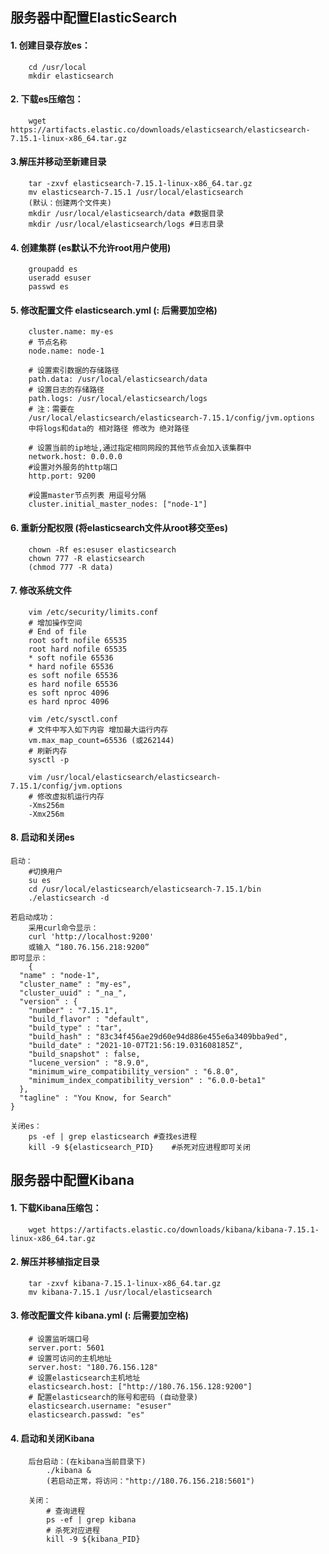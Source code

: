## 						服务器中配置ElasticSearch

#### 1. 创建目录存放es：

```
	cd /usr/local
	mkdir elasticsearch
```

#### 2. 下载es压缩包：

```
	wget https://artifacts.elastic.co/downloads/elasticsearch/elasticsearch-7.15.1-linux-x86_64.tar.gz
```

#### 3.解压并移动至新建目录

```
	tar -zxvf elasticsearch-7.15.1-linux-x86_64.tar.gz
	mv elasticsearch-7.15.1 /usr/local/elasticsearch
	(默认：创建两个文件夹)
	mkdir /usr/local/elasticsearch/data #数据目录
	mkdir /usr/local/elasticsearch/logs #日志目录
```

#### 4. 创建集群 (es默认不允许root用户使用)

```
	groupadd es
	useradd esuser
	passwd es
```

#### 5. 修改配置文件 elasticsearch.yml	(: 后需要加空格)

```
	cluster.name: my-es
	# 节点名称
	node.name: node-1
	
	# 设置索引数据的存储路径
	path.data: /usr/local/elasticsearch/data
	# 设置日志的存储路径
	path.logs: /usr/local/elasticsearch/logs
	# 注：需要在
	/usr/local/elasticsearch/elasticsearch-7.15.1/config/jvm.options
	中将logs和data的 相对路径 修改为 绝对路径
	
	# 设置当前的ip地址,通过指定相同网段的其他节点会加入该集群中
	network.host: 0.0.0.0
	#设置对外服务的http端口
	http.port: 9200

	#设置master节点列表 用逗号分隔
	cluster.initial_master_nodes: ["node-1"]
```

#### 6. 重新分配权限	(将elasticsearch文件从root移交至es)

```
	chown -Rf es:esuser elasticsearch
	chown 777 -R elasticsearch
	(chmod 777 -R data)
```

#### 7. 修改系统文件

```
	vim /etc/security/limits.conf
	# 增加操作空间
	# End of file
	root soft nofile 65535
	root hard nofile 65535
	* soft nofile 65536
	* hard nofile 65536
	es soft nofile 65536
	es hard nofile 65536
	es soft nproc 4096
	es hard nproc 4096
```

```
	vim /etc/sysctl.conf
	# 文件中写入如下内容 增加最大运行内存
	vm.max_map_count=65536 (或262144)
	# 刷新内存
	sysctl -p
```

```
	vim /usr/local/elasticsearch/elasticsearch-7.15.1/config/jvm.options
	# 修改虚拟机运行内存
	-Xms256m
	-Xmx256m
```

#### 8. 启动和关闭es

```
启动：
	#切换用户
	su es
	cd /usr/local/elasticsearch/elasticsearch-7.15.1/bin
	./elasticsearch -d
```

```
若启动成功：
	采用curl命令显示：
	curl 'http://localhost:9200'
	或输入 “180.76.156.218:9200”
即可显示：
	{
  "name" : "node-1",
  "cluster_name" : "my-es",
  "cluster_uuid" : "_na_",
  "version" : {
    "number" : "7.15.1",
    "build_flavor" : "default",
    "build_type" : "tar",
    "build_hash" : "83c34f456ae29d60e94d886e455e6a3409bba9ed",
    "build_date" : "2021-10-07T21:56:19.031608185Z",
    "build_snapshot" : false,
    "lucene_version" : "8.9.0",
    "minimum_wire_compatibility_version" : "6.8.0",
    "minimum_index_compatibility_version" : "6.0.0-beta1"
  },
  "tagline" : "You Know, for Search"
}
```

```
关闭es：
	ps -ef | grep elasticsearch #查找es进程
	kill -9 ${elasticsearch_PID}	#杀死对应进程即可关闭
```



## 服务器中配置Kibana

#### 1. 下载Kibana压缩包：

```
	wget https://artifacts.elastic.co/downloads/kibana/kibana-7.15.1-linux-x86_64.tar.gz
```

#### 2. 解压并移植指定目录

```
	tar -zxvf kibana-7.15.1-linux-x86_64.tar.gz
	mv kibana-7.15.1 /usr/local/elasticsearch
```

#### 3. 修改配置文件 kibana.yml (: 后需要加空格)

```
	# 设置监听端口号
	server.port: 5601
	# 设置可访问的主机地址
	server.host: "180.76.156.128"
	# 设置elasticsearch主机地址
	elasticsearch.host: ["http://180.76.156.128:9200"]
	# 配置elasticsearch的账号和密码 (自动登录)
	elasticsearch.username: "esuser"
	elasticsearch.passwd: "es"
```

#### 4. 启动和关闭Kibana

```
	后台启动：(在kibana当前目录下)
		./kibana &
		(若启动正常，将访问："http://180.76.156.218:5601")
		
	关闭：
		# 查询进程
		ps -ef | grep kibana
		# 杀死对应进程
		kill -9 ${kibana_PID}
```

